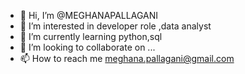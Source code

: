 - 👋 Hi, I’m @MEGHANAPALLAGANI
- 👀 I’m interested in developer role ,data analyst
- 🌱 I’m currently learning python,sql
- 💞️ I’m looking to collaborate on ...
- 📫 How to reach me meghana.pallagani@gmail.com

<!---
MEGHANAPALLAGANI/MEGHANAPALLAGANI is a ✨ special ✨ repository because its `README.md` (this file) appears on your GitHub profile.
You can click the Preview link to take a look at your changes.
--->
